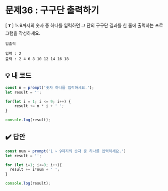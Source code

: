 # 문제36 : 구구단 출력하기

[ ❓ ] 1~9까지의 숫자 중 하나를 입력하면 그 단의 구구단 결과를 한 줄에 출력하는 프로그램을 작성하세요.

```
입출력

입력 : 2
출력 : 2 4 6 8 10 12 14 16 18
```


## 💡 내 코드
```js
const n = prompt('숫자 하나를 입력하세요.');
let result = '';

for(let i = 1; i <= 9; i++) {
	result += n * i + ' ';
}

console.log(result);
```


## ✔️ 답안
```js
const num = prompt('1 ~ 9까지의 숫자 중 하나를 입력하세요.')
let result = '';

for (let i=1; i<=9; i++){
  result += i*num + ' ';
}

console.log(result);
```

